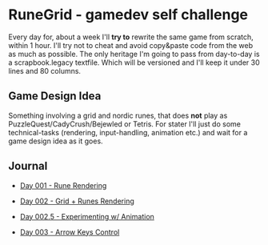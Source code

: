 # RuneGrid - gamedev self challenge

Every day for, about a week I'll **try to** rewrite the same game from scratch, within 1 hour.
I'll try not to cheat and avoid copy&paste code from the web as much as possible. The only heritage I'm going to pass from day-to-day is a scrapbook.legacy textfile. Which will be versioned and I'll keep it under 30 lines and 80 columns.

## Game Design Idea
Something involving a grid and nordic runes, that does **not** play as PuzzleQuest/CadyCrush/Bejewled or Tetris.
For stater I'll just do some technical-tasks (rendering, input-handling, animation etc.) and wait for a game design idea as it goes.


## Journal

- [Day 001 - Rune Rendering](https://github.com/billyninja/runegrid/tree/0ec98d9ebabddf7ca4d673621c8f02c3d71a6475)

- [Day 002 - Grid + Runes Rendering](https://github.com/billyninja/runegrid/tree/656649400749137013f12e189cfe94b6bfe92c0f)

- [Day 002.5 - Experimenting w/ Animation](https://github.com/billyninja/runegrid/tree/6925d74dba0f2c62634ff05a90ea74bc771a6dfd)

- [Day 003 - Arrow Keys Control](https://github.com/billyninja/runegrid/tree/626de953f632669e55d51a1c701f29160f6ba97f)